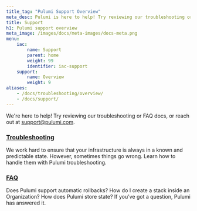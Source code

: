 ```yaml
---
title_tag: "Pulumi Support Overview"
meta_desc: Pulumi is here to help! Try reviewing our troubleshooting or FAQ docs, or reach out to support.
title: Support
h1: Pulumi support overview
meta_image: /images/docs/meta-images/docs-meta.png
menu:
    iac:
        name: Support
        parent: home
        weight: 99
        identifier: iac-support
    support:
        name: Overview
        weight: 9
aliases:
    - /docs/troubleshooting/overview/
    - /docs/support/
---
```


We're here to help! Try reviewing our troubleshooting or FAQ docs, or reach out at [support@pulumi.com](mailto:support@pulumi.com).

<div class="md:flex flex-row mt-6 mb-6">
    <div class="w-1/2 border-solid border-t-2 border-gray-200">
        <h3 class="no-anchor pt-4"><a href="/docs/support/troubleshooting"><i class="fas fa-user-friends pr-2"></i>Troubleshooting</a></h3>
        <p>We work hard to ensure that your infrastructure is always in a known and predictable state. However, sometimes things go wrong. Learn how to handle them with Pulumi troubleshooting.</p>
    </div>
    <div class="w-1/2 border-solid ml-4 border-t-2 border-gray-200">
        <h3 class="no-anchor pt-4"><a href="/docs/support/faq"><i class="fas fa-comment-alt pr-2"></i>FAQ</a></h3>
        <p>Does Pulumi support automatic rollbacks? How do I create a stack inside an Organization? How does Pulumi store state? If you’ve got a question, Pulumi has answered it.</p>
    </div>
</div>
